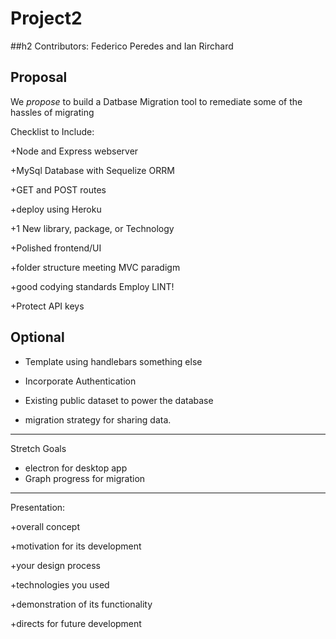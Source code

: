 Project2
======
##h2 Contributors: Federico Peredes and Ian Rirchard

Proposal
------
We *propose* to build a Datbase Migration tool to remediate some of the hassles of migrating 

Checklist to Include:

+Node and Express webserver

+MySql Database with Sequelize ORRM

+GET and POST routes

+deploy using Heroku

+1 New library, package, or Technology

+Polished frontend/UI

+folder structure meeting MVC paradigm

+good codying standards
Employ LINT!

+Protect API keys

Optional
------
+ Template using handlebars something else

+ Incorporate Authentication

+ Existing public dataset to power the database

+ migration strategy for sharing data.

-------
Stretch Goals

+ electron for desktop app
+ Graph progress for migration





-----
Presentation:

+overall concept

+motivation for its development

+your design process

+technologies you used

+demonstration of its functionality

+directs for future development




